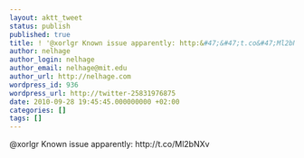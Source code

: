 ```yaml
---
layout: aktt_tweet
status: publish
published: true
title: ! '@xorlgr Known issue apparently: http:&#47;&#47;t.co&#47;Ml2bNX...'
author: nelhage
author_login: nelhage
author_email: nelhage@mit.edu
author_url: http://nelhage.com
wordpress_id: 936
wordpress_url: http://twitter-25831976875
date: 2010-09-28 19:45:45.000000000 +02:00
categories: []
tags: []
---
```

@xorlgr Known issue apparently: http:&#47;&#47;t.co&#47;Ml2bNXv
